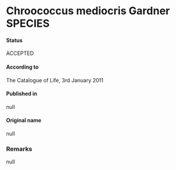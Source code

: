 # Chroococcus mediocris Gardner SPECIES

#### Status
ACCEPTED

#### According to
The Catalogue of Life, 3rd January 2011

#### Published in
null

#### Original name
null

### Remarks
null